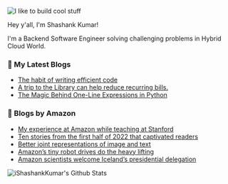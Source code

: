 ![I like to build cool stuff](https://res.cloudinary.com/dt8g3rhcy/image/upload/v1595929574/i_like_to_build_cool_shit._1_nzbwjh.png)

Hey y'all, I'm Shashank Kumar! 

I'm a Backend Software Engineer solving challenging problems in Hybrid Cloud World.

### 📕 My Latest Blogs
<!-- BLOG-POST-LIST:START -->
- [The habit of writing efficient code](https://medium.com/@ishashankkumar/the-habit-of-writing-efficient-code-153b05f04269?source=rss-d24dda280d5f------2)
- [A trip to the Library can help reduce recurring bills.](https://medium.com/swlh/a-trip-to-the-library-can-help-reduce-recurring-bills-23bca495cdf5?source=rss-d24dda280d5f------2)
- [The Magic Behind One-Line Expressions in Python](https://medium.com/swlh/the-magic-behind-one-line-expressions-in-python-816c10180c5c?source=rss-d24dda280d5f------2)
<!-- BLOG-POST-LIST:END -->

### 📕 Blogs by Amazon
<!-- AMAZON-BLOG-POST-LIST:START -->
- [My experience at Amazon while teaching at Stanford](https://www.amazon.science/working-at-amazon/my-experience-at-amazon-while-teaching-at-stanford)
- [Ten stories from the first half of 2022 that captivated readers](https://www.amazon.science/latest-news/ten-stories-from-the-first-half-of-2022-that-captivated-readers)
- [Better joint representations of image and text](https://www.amazon.science/blog/better-joint-representations-of-image-and-text)
- [Amazon’s tiny robot drives do the heavy lifting](https://www.amazon.science/latest-news/amazon-robotics-autonomous-drive-units-hercules-pegasus-xanthus-xbot)
- [Amazon scientists welcome Iceland’s presidential delegation](https://www.amazon.science/blog/amazon-scientists-welcome-icelands-presidential-delegation)
<!-- AMAZON-BLOG-POST-LIST:END -->



<img align="center" alt="iShashankKumar's Github Stats" src="https://github-readme-stats.vercel.app/api?username=ishashankkumar&show_icons=true&hide_border=true" />
